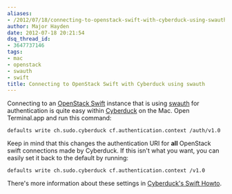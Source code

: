 ```yaml
---
aliases:
- /2012/07/18/connecting-to-openstack-swift-with-cyberduck-using-swauth/
author: Major Hayden
date: 2012-07-18 20:21:54
dsq_thread_id:
- 3647737146
tags:
- mac
- openstack
- swauth
- swift
title: Connecting to OpenStack Swift with Cyberduck using swauth
---
```


Connecting to an [OpenStack Swift][1] instance that is using [swauth][2] for authentication is quite easy within [Cyberduck][3] on the Mac. Open Terminal.app and run this command:

```
defaults write ch.sudo.cyberduck cf.authentication.context /auth/v1.0
```


Keep in mind that this changes the authentication URI for **all** OpenStack swift connections made by Cyberduck. If this isn't what you want, you can easily set it back to the default by running:

```
defaults write ch.sudo.cyberduck cf.authentication.context /v1.0
```


There's more information about these settings in [Cyberduck's Swift Howto][4].

 [1]: http://docs.openstack.org/developer/swift/
 [2]: http://gholt.github.com/swauth/dev/
 [3]: http://cyberduck.ch/
 [4]: http://trac.cyberduck.ch/wiki/help/en/howto/openstack